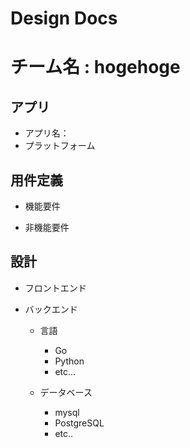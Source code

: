 # Design Docs

# チーム名 : hogehoge

## アプリ

- アプリ名：
- プラットフォーム

## 用件定義
- 機能要件


- 非機能要件

## 設計
- フロントエンド

- バックエンド
  - 言語
    - Go
    - Python
    - etc...
  
  - データベース
    - mysql
    - PostgreSQL
    - etc..
